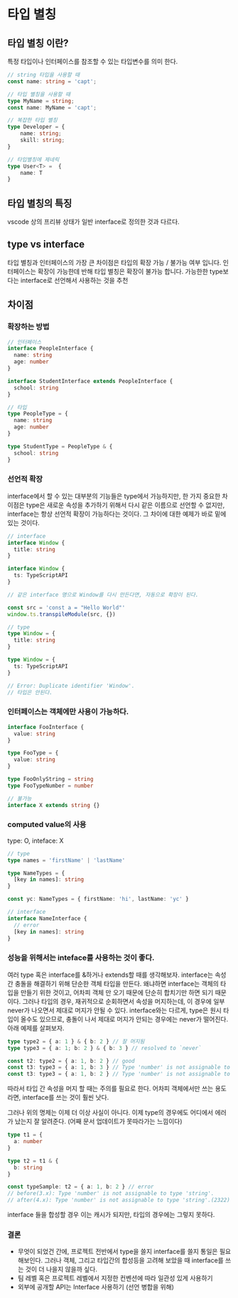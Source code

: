 # 타입 별칭
## 타입 별칭 이란?
특정 타입이나 인터페이스를 참조할 수 있는 타입변수를 의미 한다. 
```typescript
// string 타입을 사용할 때
const name: string = 'capt';

// 타입 별칭을 사용할 때 
type MyName = string;
const name: MyName = 'capt';

// 복잡한 타입 별칭 
type Developer = {
    name: string; 
    skill: string;
}

// 타입별칭에 제네릭 
type User<T> =  {
    name: T
}

```

## 타입 별칭의 특징 
vscode 상의 프리뷰 상태가 일반 interface로 정의한 것과 다르다. 

## type vs interface 
타입 별칭과 인터페이스의 가장 큰 차이점은 타입의 확장 가능 / 불가능 여부 입니다. 인터페이스는 확장이 가능한데 반해 
타입 별칭은 확장이 불가능 합니다. 가능한한 type보다는 interface로 선언해서 사용하는 것을 추천 

## 차이점
### 확장하는 방법
```typescript 
// 인터페이스 
interface PeopleInterface {
  name: string
  age: number
}

interface StudentInterface extends PeopleInterface {
  school: string
}

// 타입
type PeopleType = {
  name: string
  age: number
}

type StudentType = PeopleType & {
  school: string
}
```
### 선언적 확장
interface에서 할 수 있는 대부분의 기능들은 type에서 가능하지만, 한 가지 중요한 차이점은 type은 새로운 속성을 추가하기 위해서 다시 같은 이름으로 선언할 수 없지만, interface는 항상 선언적 확장이 가능하다는 것이다. 그 차이에 대한 예제가 바로 밑에 있는 것이다.

```typescript 
// interface
interface Window {
  title: string
}

interface Window {
  ts: TypeScriptAPI
}

// 같은 interface 명으로 Window를 다시 만든다면, 자동으로 확장이 된다.

const src = 'const a = "Hello World"'
window.ts.transpileModule(src, {})

// type
type Window = {
  title: string
}

type Window = {
  ts: TypeScriptAPI
}

// Error: Duplicate identifier 'Window'.
// 타입은 안된다.
```
### 인터페이스는 객체에만 사용이 가능하다.
```typescript
interface FooInterface {
  value: string
}

type FooType = {
  value: string
}

type FooOnlyString = string
type FooTypeNumber = number

// 불가능
interface X extends string {}
```
### computed value의 사용 
type: O, inteface: X
```typescript
// type
type names = 'firstName' | 'lastName'

type NameTypes = {
  [key in names]: string
}

const yc: NameTypes = { firstName: 'hi', lastName: 'yc' }

// interface
interface NameInterface {
  // error
  [key in names]: string
}
```
### 성능을 위해서는 inteface를 사용하는 것이 좋다. 
여러 type 혹은 interface를 &하거나 extends할 때를 생각해보자. interface는 속성간 충돌을 해결하기 위해 단순한 객체 타입을 만든다. 왜냐하면 interface는 객체의 타입을 만들기 위한 것이고, 어차피 객체 만 오기 때문에 단순히 합치기만 하면 되기 때문이다. 그러나 타입의 경우, 재귀적으로 순회하면서 속성을 머지하는데, 이 경우에 일부 never가 나오면서 제대로 머지가 안될 수 있다. interface와는 다르게, type은 원시 타입이 올수도 있으므로, 충돌이 나서 제대로 머지가 안되는 경우에는 never가 떨어진다. 아래 예제를 살펴보자.
```typescript
type type2 = { a: 1 } & { b: 2 } // 잘 머지됨
type type3 = { a: 1; b: 2 } & { b: 3 } // resolved to `never`

const t2: type2 = { a: 1, b: 2 } // good
const t3: type3 = { a: 1, b: 3 } // Type 'number' is not assignable to type 'never'.(2322)
const t3: type3 = { a: 1, b: 2 } // Type 'number' is not assignable to type 'never'.(2322)
```
따라서 타입 간 속성을 머지 할 때는 주의를 필요로 한다. 어차피 객체에서만 쓰는 용도라면, interface를 쓰는 것이 훨씬 낫다.

그러나 위의 명제는 이제 더 이상 사실이 아니다. 이제 type의 경우에도 어디에서 에러가 났는지 잘 알려준다. (어째 문서 업데이트가 못따라가는 느낌이다)
```typescript
type t1 = {
  a: number
}

type t2 = t1 & {
  b: string
}

const typeSample: t2 = { a: 1, b: 2 } // error
// before(3.x): Type 'number' is not assignable to type 'string'.
// after(4.x): Type 'number' is not assignable to type 'string'.(2322) input.tsx(14, 5): The expected type comes from property 'b' which is declared here on type 't2'
```
interface 들을 합성할 경우 이는 캐시가 되지만, 타입의 경우에는 그렇지 못하다.
### 결론
- 무엇이 되었건 간에, 프로젝트 전반에서 type을 쓸지 interface를 쓸지 통일은 필요해보인다. 그러나 객체, 그리고 타입간의 합성등을 고려해 보았을 때 interface를 쓰는 것이 더 나을지 않을까 싶다.
- 팀 레벨 혹은 프로젝트 레벨에서 지정한 컨벤션에 따라 일관성 있게 사용하기
- 외부에 공개할 API는 Interface 사용하기 (선언 병합을 위해)